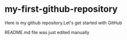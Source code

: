 # my-first-github-repository
Here is my github repository.Let's get started with GitHub

README.md file was just edited manually
